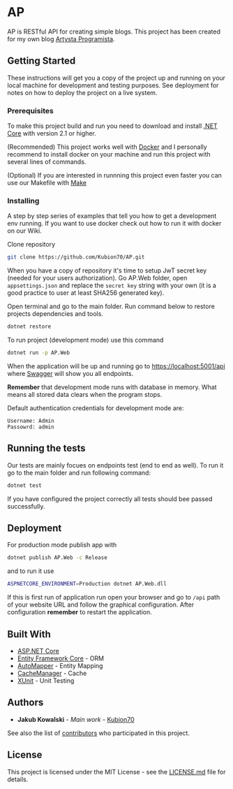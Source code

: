 # AP

AP is RESTful API for creating simple blogs. This project has been created for my own blog [Artysta Programista](https://artystaprogramista.pl).

## Getting Started

These instructions will get you a copy of the project up and running on your local machine for development and testing purposes. See deployment for notes on how to deploy the project on a live system.

### Prerequisites

To make this project build and run you need to download and install [.NET Core](https://www.microsoft.com/net/download) with version 2.1 or higher.

(Recommended) This project works well with [Docker](https://www.docker.com/) and I personally recommend to install docker on your machine and run this project with several lines of commands.

(Optional) If you are interested in runnning this project even faster you can use our Makefile with [Make](https://www.gnu.org/software/make/)

### Installing

A step by step series of examples that tell you how to get a development env running. If you want to use docker check out how to run it with docker on our Wiki.

Clone repository

```bash
git clone https://github.com/Kubion70/AP.git
```

When you have a copy of repository it's time to setup JwT secret key (needed for your users authorization). Go AP<span>.</span>Web folder, open `appsettings.json` and replace the `secret key` string with your own (it is a good practice to user at least SHA256 generated key).

Open terminal and go to the main folder. Run command below to restore projects dependencies and tools.

```bash
dotnet restore
```

To run project (development mode) use this command

```bash
dotnet run -p AP.Web
```

When the application will be up and running go to <https://localhost:5001/api> where  [Swagger](https://swagger.io/) will show you all endpoints.

**Remember** that development mode runs with database in memory. What means all stored data clears when the program stops.

Default authentication credentials for development mode are:

```text
Username: Admin
Passowrd: admin
```

## Running the tests

Our tests are mainly focues on endpoints test (end to end as well). To run it go to the main folder and run following command:

```bash
dotnet test
```

If you have configured the project correctly all tests should bee passed successfully.

## Deployment

For production mode publish app with

```bash
dotnet publish AP.Web -c Release
```

and to run it use

```bash
ASPNETCORE_ENVIRONMENT=Production dotnet AP.Web.dll
```

If this is first run of application run open your browser and go to `/api` path of your website URL and follow the graphical configuration. After configuration **remember** to restart the application.

## Built With

* [ASP.NET Core](https://docs.microsoft.com/en-us/aspnet/core/getting-started/?view=aspnetcore-2.1&tabs=linux)
* [Entity Framework Core](https://docs.microsoft.com/en-us/ef/core/) - ORM
* [AutoMapper](http://docs.automapper.org/en/stable/index.html) - Entity Mapping
* [CacheManager](http://cachemanager.michaco.net/) - Cache
* [XUnit](https://xunit.github.io/) - Unit Testing

## Authors

* **Jakub Kowalski** - *Main work* - [Kubion70](https://github.com/Kubion70)

See also the list of [contributors](https://github.com/Kubion70/AP/contributors) who participated in this project.

## License

This project is licensed under the MIT License - see the [LICENSE.md](LICENSE.md) file for details.